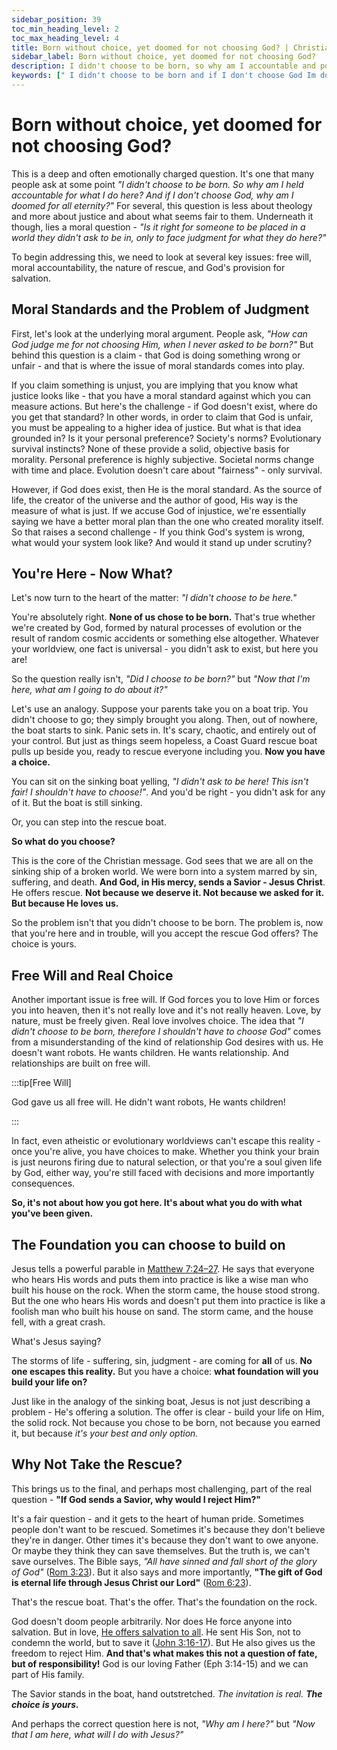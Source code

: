 ```yaml
---
sidebar_position: 39
toc_min_heading_level: 2
toc_max_heading_level: 4
title: Born without choice, yet doomed for not choosing God? | Christian Apologetics
sidebar_label: Born without choice, yet doomed for not choosing God?
description: I didn't choose to be born, so why am I accountable and potentially doomed without God? We delve into free will, God's justice, and human responsibility from a Christian perspective.
keywords: [" I didn't choose to be born and if I don't choose God Im doomed?","I didn't choose to be born. So why am I held accountable for what I do here?","Free Will & God's Sovereignty","Justice of God","Human Responsibility","Problem of Evil ","Eternal Destiny","Predestination vs. Choice"]
---
```


# Born without choice, yet doomed for not choosing God?

This is a deep and often emotionally charged question. It's one that many people ask at some point
*"I didn't choose to be born. So why am I held accountable for what I do here? And if I don't choose God,
why am I doomed for all eternity?"* For several, this question is less about theology and more about justice
and about what seems fair to them. Underneath it though, lies a moral question - *"Is it right for someone
to be placed in a world they didn't ask to be in, only to face judgment for what they do here?"*

To begin addressing this, we need to look at several key issues: free will, moral accountability,
the nature of rescue, and God's provision for salvation.

## Moral Standards and the Problem of Judgment

First, let's look at the underlying moral argument. People ask, *"How can God judge me for not choosing Him,
when I never asked to be born?"* But behind this question is a claim - that God is doing something wrong or
unfair - and that is where the issue of moral standards comes into play.

If you claim something is unjust, you are implying that you know what justice looks like - that you have a
moral standard against which you can measure actions. But here's the challenge - if God doesn't exist, where do
you get that standard? In other words, in order to claim that God is unfair, you must be appealing to a higher
idea of justice. But what is that idea grounded in? Is it your personal preference? Society's norms? Evolutionary
survival instincts? None of these provide a solid, objective basis for morality. Personal preference is highly
subjective. Societal norms change with time and place. Evolution doesn't care about "fairness" - only survival.

However, if God does exist, then He is the moral standard. As the source of life, the creator of the universe
and the author of good, His way is the measure of what is just. If we accuse God of injustice, we're essentially
saying we have a better moral plan than the one who created morality itself. So that raises a second
challenge - If you think God's system is wrong, what would your system look like? And would it stand up under
scrutiny?

## You're Here - Now What?

Let's now turn to the heart of the matter: *"I didn't choose to be here."*

You're absolutely right. **None of us chose to be born.** That's true whether we're created by God, formed by
natural processes of evolution or the result of random cosmic accidents or something else altogether. Whatever
your worldview, one fact is universal - you didn't ask to exist, but here you are!

So the question really isn't, *"Did I choose to be born?"* but *"Now that I'm here, what am I going to do about it?"*

Let's use an analogy. Suppose your parents take you on a boat trip. You didn't choose to go; they simply brought
you along. Then, out of nowhere, the boat starts to sink. Panic sets in. It's scary, chaotic, and entirely out
of your control. But just as things seem hopeless, a Coast Guard rescue boat  pulls up beside you, ready to
rescue everyone including you. **Now you have a choice.**

You can sit on the sinking boat yelling, *"I didn't ask to be here! This isn't fair! I shouldn't have to choose!"*.
And you'd be right - you didn't ask for any of it. But the boat is still sinking.

Or, you can step into the rescue boat.

**So what do you choose?**

This is the core of the Christian message. God sees that we are all on the sinking ship of a broken world. We were born
into a system marred by sin, suffering, and death. **And God, in His mercy, sends a Savior - Jesus Christ**. He offers rescue.
**Not because we deserve it. Not because we asked for it. But because He loves us.**

So the problem isn't that you didn't choose to be born. The problem is, now that you're here and in trouble, will
you accept the rescue God offers? The choice is yours.

## Free Will and Real Choice

Another important issue is free will. If God forces you to love Him or forces you into heaven, then it's not really
love and it's not really heaven. Love, by nature, must be freely given. Real love involves choice.
The idea that *"I didn't choose to be born, therefore I shouldn't have to choose God"* comes from a misunderstanding of
the kind of relationship God desires with us. He doesn't want robots. He wants children. He wants relationship.
And relationships are built on free will.

:::tip[Free Will]

God gave us all free will. He didn't want robots, He wants children!

:::

In fact, even atheistic or evolutionary worldviews can't escape this reality - once you're alive, you have choices
to make. Whether you think your brain is just neurons firing due to natural selection, or that you're a soul given
life by God, either way, you're still faced with decisions and more importantly consequences. 

**So, it's not about how you got here. It's about what you do with what you've been given.**

## The Foundation you can choose to build on

Jesus tells a powerful parable in [Matthew 7:24–27](https://www.biblegateway.com/passage/?search=Matthew%207%3A24-27&version=NKJV).
He says that everyone who hears His words and puts them into practice is like a wise man who built his house on the rock.
When the storm came, the house stood strong. But the one who hears His words and doesn't put them into practice is like a
foolish man who built his house on sand. The storm came, and the house fell, with a great crash.

What's Jesus saying?

The storms of life - suffering, sin, judgment - are coming for **all** of us. **No one escapes this reality.**
But you have a choice: **what foundation will you build your life on?**

Just like in the analogy of the sinking boat, Jesus is not just describing a problem - He's offering a solution. The offer
is clear - build your life on Him, the solid rock. Not because you chose to be born, not because you earned it, but
because *it's your best and only option.*

## Why Not Take the Rescue?

This brings us to the final, and perhaps most challenging, part of the real question - **"If God sends a Savior, why would I reject Him?"**

It's a fair question - and it gets to the heart of human pride. Sometimes people don't want to be rescued. Sometimes it's
because they don't believe they're in danger. Other times it's because they don't want to owe anyone. Or maybe they
think they can save themselves. But the truth is, we can't save ourselves. The Bible says, *"All have sinned and fall
short of the glory of God"* ([Rom 3:23](https://www.biblegateway.com/passage/?search=rom%203%3A23&version=NKJV)). But it
also says and more importantly, **"The gift of God is eternal life through Jesus Christ our Lord"**
([Rom 6:23](https://www.biblegateway.com/passage/?search=rom%206%3A23&version=NKJV)). 

That's the rescue boat. That's the offer. That's the foundation on the rock. 

God doesn't doom people arbitrarily. Nor does He force anyone into salvation.
But in love, [He offers salvation to all](../../jesus/because-he-lives/new-identity-in-christ.mdx).
He sent His Son, not to condemn the world, but to save it
([John 3:16-17](https://www.biblegateway.com/passage/?search=John%203%3A16-17&version=NKJV)).
But He also gives us the freedom to reject Him. **And that's what makes this not a question of fate, but of responsibility!**
God is our loving Father (Eph 3:14-15) and we can part of His family.

The Savior stands in the boat, hand outstretched. *The invitation is real. **The choice is yours.***

And perhaps the correct question here is not, *"Why am I here?"* but *"Now that I am here, what will I do with Jesus?"*
